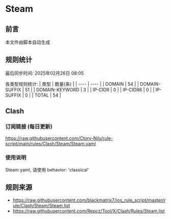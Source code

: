 # Steam

## 前言
本文件由脚本自动生成

## 规则统计
最后同步时间: 2025年02月26日 08:05

各类型规则统计:
| 类型 | 数量(条)  | 
| ---- | ----  |
| DOMAIN | 54 | 
| DOMAIN-SUFFIX | 51 | 
| DOMAIN-KEYWORD | 3 | 
| IP-CIDR | 0 | 
| IP-CIDR6 | 0 | 
| IP-SUFFIX | 0 | 
| TOTAL | 54 | 
## Clash 
### 订阅链接 (每日更新) 
https://raw.githubusercontent.com/Ctory-Nily/rule-script/main/rules/Clash/Steam/Steam.yaml 
### 使用说明 
Steam.yaml, 请使用 behavior: 'classical' 
## 规则来源 
- https://raw.githubusercontent.com/blackmatrix7/ios_rule_script/master/rule/Clash/Steam/Steam.list 
- https://raw.githubusercontent.com/Repcz/Tool/X/Clash/Rules/Steam.list 
